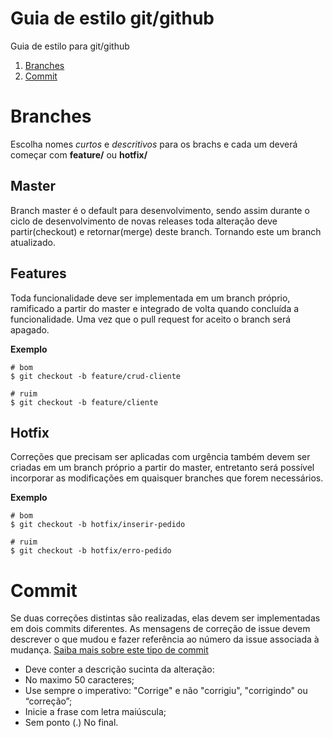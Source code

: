 # Guia de estilo git/github
Guia de estilo para git/github

1. [Branches](#branches "Branches")
2. [Commit](#commit "Commit")

# Branches
Escolha nomes *curtos* e *descritivos* para os brachs e cada um deverá começar com **feature/** ou **hotfix/**

## Master
Branch master é o default para desenvolvimento, sendo assim durante o ciclo de desenvolvimento de novas releases toda alteração deve partir(checkout) e retornar(merge) deste branch. Tornando este um branch atualizado.

## Features
Toda funcionalidade deve ser implementada em um branch próprio, ramificado a partir do master e integrado de volta quando concluída a funcionalidade. Uma vez que o pull request for aceito o branch será apagado.

**Exemplo**
  ```shell
  # bom
  $ git checkout -b feature/crud-cliente

  # ruim
  $ git checkout -b feature/cliente
  ```
  
## Hotfix
Correções que precisam ser aplicadas com urgência também devem ser criadas em um branch próprio a partir do master, entretanto será possível incorporar as modificações em quaisquer branches que forem necessários.

**Exemplo**
  ```shell
  # bom
  $ git checkout -b hotfix/inserir-pedido

  # ruim
  $ git checkout -b hotfix/erro-pedido
  ```
  
# Commit
Se duas correções distintas são realizadas, elas devem ser implementadas em dois commits diferentes. As mensagens de correção de issue devem descrever o que mudou e fazer referência ao número da issue associada à mudança. [Saiba mais sobre este tipo de commit](https://en.wikipedia.org/wiki/Atomic_commit#Atomic_commit_convention "Saiba mais sobre este tipo de commit")

- Deve conter a descrição sucinta da alteração:
- No maximo 50 caracteres;
- Use sempre o imperativo: "Corrige" e não "corrigiu", "corrigindo" ou “correção”;
- Inicie a frase com letra maiúscula;
- Sem ponto (.) No final.
